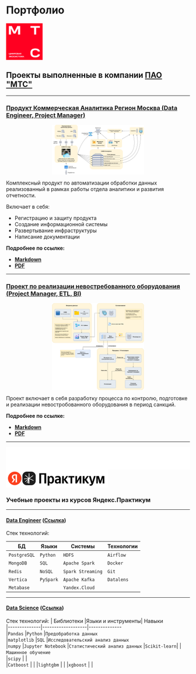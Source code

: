 # Портфолио

<img src="projects/data/logo_mts.png" width="100" height="100" style="display: block; ">

## Проекты выполненные в компании [ПАО "МТС"](projects/mts)

-----

### [Продукт Коммерческая Аналитика Регион Москва (Data Engineer, Project Manager)](projects/mts/mts_camr.md)

<img src="projects/mts/data/camr_diag_to_be.png" width="50%" style="display: block; margin: auto;">

Комплексный продукт по автоматизации обработки данных реализованный в рамках работы отдела аналитики и развития отчетности. 

Включает в себя: 
- Регистрацию и защиту продукта
- Создание информационной системы
- Развертывание инфраструктуры
- Написание документации

**Подробнее по ссылке:**
- [**Markdown**](projects/mts/mts_camr.md)
- [**PDF**](projects/mts/mts_camr.pdf)


-----

### [Проект по реализации невостребованного оборудования (Project Manager, ETL, BI)](projects/mts/mts_device_sell.md)

<img src="projects/mts/data/guz_diag_to_be.png" width="50%" style="display: block; margin: auto;">

Проект включает в себя разработку процесса по контролю, подготовке и реализации невостробованного оборудования в период санкций.

**Подробнее по ссылке:**
- [**Markdown**](projects/mts/mts_device_sell.md)
- [**PDF**](projects/mts/mts_device_sell.pdf)
-----

<img src="projects/data/white_rectangle.png" width="100%" style="display: block; margin: auto;">

<img src="projects/data/practicum_logo.png" width="280" height="50" style="display: block; ">

### Учебные проекты из курсов Яндекс.Практикум

-----

#### [Data Engineer](projects/practicum_de/readme.md) ([Ссылка](projects/practicum_de/readme.md))

Стек технологий:

|БД          | Языки   | Системы         | Технологии
|------------|---------|--------------   | ------
|`PostgreSQL`|`Python` |`HDFS`           |`Airflow`
|`MongoDB`   |`SQL`    |`Apache Spark`   |`Docker`
|`Redis`     |`NoSQL`  |`Spark Streaming`|`Git`
|`Vertica`   |`PySpark`|`Apache Kafka`   |`Datalens`
|`Metabase`  |         |`Yandex.Cloud`   | 

-----

#### [Data Science](projects/practicum_ds/readme.md) ([Ссылка](projects/practicum_ds/readme.md))

Стек технологий:
| Библиотеки   |Языки и инструменты| Навыки        
|--------------|-------------------|--------------   
|`Pandas`      |`Python`           |`Предобработка данных`           
|`matplotlib`  |`SQL`              |`Исследовательский анализ данных`   
|`numpy`       |`Jupyter Notebook` |`Статистический анализ данных`
|`Scikit-learn`|                   |`Машинное обучение`   
|`scipy`       |                   |  
|`Catboost`    |                   |
|`lightgbm`    |                   |
|`xgboost`     |                   |

